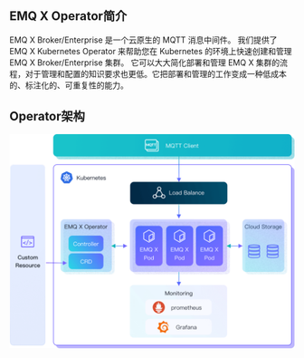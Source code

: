 ## EMQ X Operator简介

EMQ X Broker/Enterprise 是一个云原生的 MQTT 消息中间件。 我们提供了 EMQ X Kubernetes Operator 来帮助您在 Kubernetes 的环境上快速创建和管理 EMQ X Broker/Enterprise 集群。 它可以大大简化部署和管理 EMQ X 集群的流程，对于管理和配置的知识要求也更低。它把部署和管理的工作变成一种低成本的、标注化的、可重复性的能力。

## Operator架构
![](./introduction/assets/architecture.png)